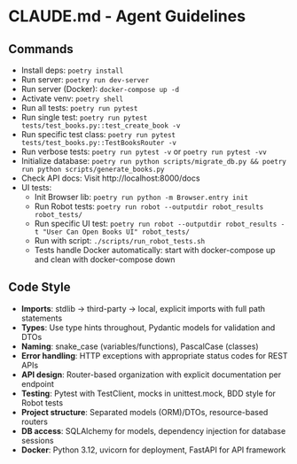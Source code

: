 # CLAUDE.md - Agent Guidelines

## Commands
- Install deps: `poetry install`
- Run server: `poetry run dev-server`
- Run server (Docker): `docker-compose up -d`
- Activate venv: `poetry shell`
- Run all tests: `poetry run pytest`
- Run single test: `poetry run pytest tests/test_books.py::test_create_book -v`
- Run specific test class: `poetry run pytest tests/test_books.py::TestBooksRouter -v`
- Run verbose tests: `poetry run pytest -v` or `poetry run pytest -vv`
- Initialize database: `poetry run python scripts/migrate_db.py && poetry run python scripts/generate_books.py`
- Check API docs: Visit http://localhost:8000/docs
- UI tests: 
  - Init Browser lib: `poetry run python -m Browser.entry init`
  - Run Robot tests: `poetry run robot --outputdir robot_results robot_tests/`
  - Run specific UI test: `poetry run robot --outputdir robot_results -t "User Can Open Books UI" robot_tests/`
  - Run with script: `./scripts/run_robot_tests.sh`
  - Tests handle Docker automatically: start with docker-compose up and clean with docker-compose down

## Code Style
- **Imports**: stdlib → third-party → local, explicit imports with full path statements
- **Types**: Use type hints throughout, Pydantic models for validation and DTOs
- **Naming**: snake_case (variables/functions), PascalCase (classes)
- **Error handling**: HTTP exceptions with appropriate status codes for REST APIs
- **API design**: Router-based organization with explicit documentation per endpoint
- **Testing**: Pytest with TestClient, mocks in unittest.mock, BDD style for Robot tests
- **Project structure**: Separated models (ORM)/DTOs, resource-based routers
- **DB access**: SQLAlchemy for models, dependency injection for database sessions
- **Docker**: Python 3.12, uvicorn for deployment, FastAPI for API framework